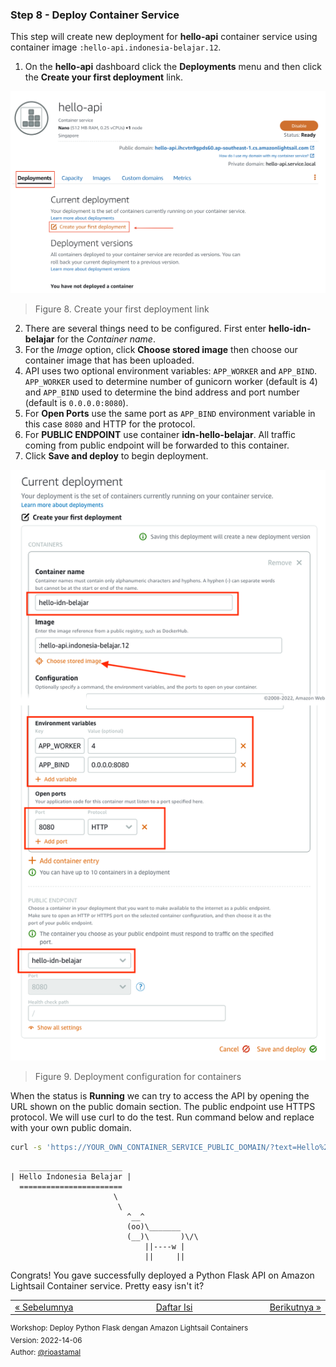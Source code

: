 
### <a name="step-8"></a>Step 8 - Deploy Container Service

This step will create new deployment for **hello-api** container service using container image `:hello-api.indonesia-belajar.12`.

1. On the **hello-api** dashboard click the **Deployments** menu and then click the **Create your first deployment** link.

[![Lightsail Create Deployment](https://raw.githubusercontent.com/rioastamal-examples/assets/main/workshop-amazon-lightsail-containers/lab-deploy-nodejs-app/images/lightsail-hello-api-deployments-menu.png)](https://raw.githubusercontent.com/rioastamal-examples/assets/main/workshop-amazon-lightsail-containers/lab-deploy-nodejs-app/images/lightsail-hello-api-deployments-menu.png)

> Figure 8. Create your first deployment link

2. There are several things need to be configured. First enter **hello-idn-belajar** for the _Container name_. 
3. For the _Image_ option, click **Choose stored image** then choose our container image that has been uploaded.
4. API uses two optional environment variables: `APP_WORKER` and `APP_BIND`. `APP_WORKER` used to determine number of gunicorn worker (default is 4) and `APP_BIND` used to determine the bind address and port number (default is `0.0.0.0:8080`).
5. For **Open Ports** use the same port as `APP_BIND` environment variable in this case `8080` and HTTP for the protocol.
6. For **PUBLIC ENDPOINT** use container **idn-hello-belajar**. All traffic coming from public endpoint will be forwarded to this container.
7. Click **Save and deploy** to begin deployment.

[![Lightsail Configure Deployment](https://raw.githubusercontent.com/rioastamal-examples/assets/main/workshop-amazon-lightsail-containers/lab-general-app/images/lightsail-hello-api-configure-deployment.png)](https://raw.githubusercontent.com/rioastamal-examples/assets/main/workshop-amazon-lightsail-containers/lab-general-app/images/lightsail-hello-api-configure-deployment.png)

> Figure 9. Deployment configuration for containers

When the status is **Running** we can try to access the API by opening the URL shown on the public domain section. The public endpoint use HTTPS protocol. We will use curl to do the test. Run command below and replace with your own public domain.

```sh
curl -s 'https://YOUR_OWN_CONTAINER_SERVICE_PUBLIC_DOMAIN/?text=Hello%20Indonesia%20Belajar'
```

```
  _______________________
| Hello Indonesia Belajar |
  =======================
                       \
                        \
                          ^__^
                          (oo)\_______
                          (__)\       )\/\
                              ||----w |
                              ||     ||
```

Congrats! You gave successfully deployed a Python Flask API on Amazon Lightsail Container service. Pretty easy isn't it?


<table border="0" style="width: 100%; display: table;"><tr><td><a href="STEP-7.md">&laquo; Sebelumnya</td><td align="center"><a href="README.md">Daftar Isi</a></td><td align="right"><a href="STEP-9.md">Berikutnya &raquo;</a></td></tr></table>

<sup>Workshop: Deploy Python Flask dengan Amazon Lightsail Containers  
Version: 2022-14-06  
Author: [@rioastamal](https://github.com/rioastamal)</sup>
